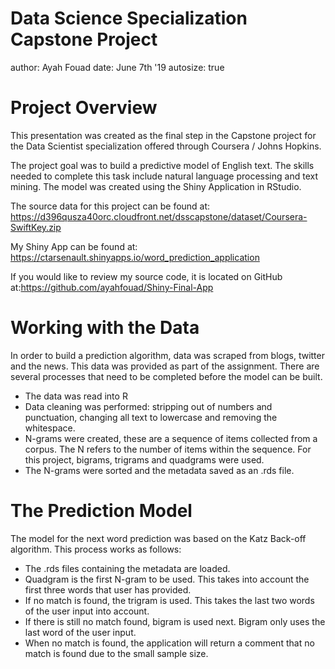 Data Science Specialization Capstone Project
========================================================
author: Ayah Fouad
date: June 7th '19
autosize: true

Project Overview
========================================================

This presentation was created as the final step in the Capstone project for the Data Scientist specialization offered through Coursera / Johns Hopkins.  

The project goal was to build a predictive model of English text.  The skills needed to complete this task include natural language processing and text mining.  The model was created using the Shiny Application in RStudio.

The source data for this project can be found at: https://d396qusza40orc.cloudfront.net/dsscapstone/dataset/Coursera-SwiftKey.zip

My Shiny App can be found at: https://ctarsenault.shinyapps.io/word_prediction_application

If you would like to review my source code, it is located on GitHub at:https://github.com/ayahfouad/Shiny-Final-App

Working with the Data
========================================================

In order to build a prediction algorithm, data was scraped from blogs, twitter and the news.  This data was provided as part of the assignment.  There are several processes that need to be completed before the model can be built.

- The data was read into R
- Data cleaning was performed: stripping out of numbers and punctuation, changing all text to lowercase and removing the whitespace.
- N-grams were created, these are a sequence of items collected from a corpus.  The N refers to the number of items within the sequence.  For this project, bigrams, trigrams and quadgrams were used.
- The N-grams were sorted and the metadata saved as an .rds file.

The Prediction Model
========================================================

The model for the next word prediction was based on the Katz Back-off algorithm.  This process works as follows:

- The .rds files containing the metadata are loaded.
- Quadgram is the first N-gram to be used.  This takes into account the first three words that user has provided.
- If no match is found, the trigram is used.  This takes the last two words of the user input into account.
-  If there is still no match found, bigram is used next. Bigram only uses the last word of the user input. 
- When no match is found, the application will return a comment that no match is found due to the small sample size.
